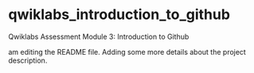 # qwiklabs_introduction_to_github
Qwiklabs Assessment Module 3: Introduction to Github

 am editing the README file. Adding some more details about the project description.
